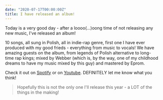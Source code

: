 ```yaml
---
date: "2020-07-17T00:00:00Z"
title: I have released an album!
---
```


Today is a very good day - after a loooo(...)oong time of not releasing any new music, I've released an album!

10 songs, all sung in Polish, all in indie-rap genre, first one I have ever produced with my good frieds - everything from music to vocals! We have amazing guests on the album, from legends of Polish alternative to long-time rap kings; mixed by Webber (which is, by the way, one of my childhood dreams to have my music mixed by this guy) and mastered by Eprom.

Check it out on [Spotify](https://open.spotify.com/album/6PAuKB5Xz9nocMyxvGX2YP?si=upaptw2DToC67A1X7_5f3Q) or on [Youtube](https://www.youtube.com/playlist?list=PL8vFvHFYe2w224V0lPd2QH7VKmusfa6oE). DEFINITELY let me know what you think!

> Hopefully this is not the only one I'll release this year - a LOT of the things in the making!
